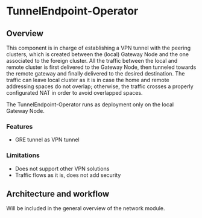 # TunnelEndpoint-Operator
## Overview
This component is in charge of establishing a VPN tunnel with the peering clusters, which is created between the (local) Gateway Node and the one associated to the foreign cluster.
All the traffic between the local and remote cluster is first delivered to the Gateway Node, then tunneled towards the remote gateway and finally delivered to the desired destination.
The traffic can leave local cluster as it is in case the home and remote addressing spaces do not overlap; otherwise, the traffic crosses a properly configurated NAT in order to avoid overlapped spaces.

The TunnelEndpoint-Operator runs as deployment only on the local Gateway Node.

### Features
* GRE tunnel as VPN tunnel

### Limitations
* Does not support other VPN solutions
* Traffic flows as it is, does not add security 

## Architecture and workflow
Will be included in the general overview of the network module.
